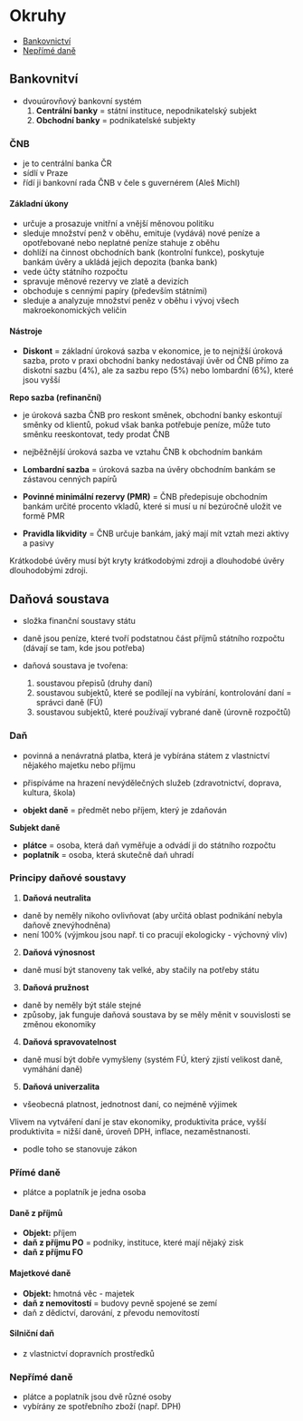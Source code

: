 # Okruhy
- [Bankovnictví](#Bankovnictví)
- [Nepřímé daně](#Nepřímé-daně)

## Bankovnitví
- dvouúrovňový bankovní systém
	1. **Centrální banky** = státní instituce, nepodnikatelský subjekt
	2. **Obchodní banky** = podnikatelské subjekty

### ČNB
- je to centrální banka ČR
- sídlí v Praze
- řídí ji bankovní rada ČNB v čele s guvernérem (Aleš Michl)

#### Základní úkony
- určuje a prosazuje vnitřní a vnější měnovou politiku
- sleduje množství penž v oběhu, emituje (vydává) nové peníze a opotřebované nebo neplatné peníze stahuje z oběhu
- dohlíží na činnost obchodních bank (kontrolní funkce), poskytuje bankám úvěry a ukládá jejich depozita (banka bank)
- vede účty státního rozpočtu
- spravuje měnové rezervy ve zlatě a devizích
- obchoduje s cennými papíry (především státními)
- sleduje a analyzuje množství peněz v oběhu i vývoj všech makroekonomických veličin

#### Nástroje 
- **Diskont** = základní úroková sazba v ekonomice, je to nejnižší úroková sazba, proto v praxi obchodní banky nedostávají úvěr od ČNB přímo za diskotní sazbu (4%), ale za sazbu repo (5%) nebo lombardní (6%), které jsou vyšší

**Repo sazba (refinanční)** 
- je úroková sazba ČNB pro reskont směnek, obchodní banky eskontují směnky od klientů, pokud však banka potřebuje peníze, může tuto směnku reeskontovat, tedy prodat ČNB
- nejběžnější úroková sazba ve vztahu ČNB k obchodním bankám

- **Lombardní sazba** = úroková sazba na úvěry obchodním bankám se zástavou cenných papírů

- **Povinné minimální rezervy (PMR)** = ČNB předepisuje obchodním bankám určité procento vkladů, které si musí u ní bezúročně uložit ve formě PMR

- **Pravidla likvidity** = ČNB určuje bankám, jaký mají mít vztah mezi aktivy a pasivy

Krátkodobé úvěry musí být kryty krátkodobými zdroji a dlouhodobé úvěry dlouhodobými zdroji.




## Daňová soustava
- složka finanční soustavy státu
- daně jsou peníze, které tvoří podstatnou část příjmů státního rozpočtu (dávají se tam, kde jsou potřeba)

- daňová soustava je tvořena:
	1. soustavou přepisů (druhy daní)
	2. soustavou subjektů, které se podílejí na vybírání, kontrolování daní = správci daně (FÚ)
	3. soustavou subjektů, které používají vybrané daně (úrovně rozpočtů)

### Daň
- povinná a nenávratná platba, která je vybírána státem z vlastnictví nějakého majetku nebo příjmu
- přispíváme na hrazení nevýdělečných služeb (zdravotnictví, doprava, kultura, škola)

- **objekt daně** = předmět nebo příjem, který je zdaňován

**Subjekt daně**
- **plátce** = osoba, která daň vyměřuje a odvádí ji do státního rozpočtu
- **poplatník** = osoba, která skutečně daň uhradí

### Principy daňové soustavy
1. **Daňová neutralita**
- daně by neměly nikoho ovlivňovat (aby určitá oblast podnikání nebyla daňově znevýhodněna)
- není 100% (výjmkou jsou např. ti co pracují ekologicky - výchovný vliv)

2. **Daňová výnosnost**
- daně musí být stanoveny tak velké, aby stačily na potřeby státu

3. **Daňová pružnost**
- daně by neměly být stále stejné
- způsoby, jak funguje daňová soustava by se měly měnit v souvislosti se změnou ekonomiky

4. **Daňová spravovatelnost**
- daně musí být dobře vymyšleny (systém FÚ, který zjistí velikost daně, vymáhání daně)

5. **Daňová univerzalita**
- všeobecná platnost, jednotnost daní, co nejméně výjimek

Vlivem na vytváření daní je stav ekonomiky, produktivita práce, vyšší produktivita = nižší daně, úroveň DPH, inflace, nezaměstnanosti.
- podle toho se stanovuje zákon



### Přímé daně
- plátce a poplatník je jedna osoba

#### Daně z příjmů
- **Objekt:** příjem
- **daň z příjmu PO** = podniky, instituce, které mají nějaký zisk
- **daň z příjmu FO**

#### Majetkové daně
- **Objekt:** hmotná věc - majetek
- **daň z nemovitostí** = budovy pevně spojené se zemí
- daň z dědictví, darování, z převodu nemovitostí

#### Silniční daň
- z vlastnictví dopravních prostředků



### Nepřímé daně
- plátce a poplatník jsou dvě různé osoby
- vybírány ze spotřebního zboží (např. DPH)